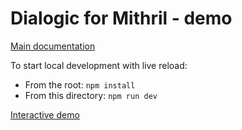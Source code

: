 # Dialogic for Mithril - demo

[Main documentation](../../README.md)

To start local development with live reload:

* From the root: `npm install`
* From this directory: `npm run dev`

[Interactive demo](
https://flems.io/#0=N4IgtglgJlA2CmIBcBWADAOgMxYDQgGd4EBjAF3imRADkB7MiAMwhIENG6A7AYTrAAO3eFzIYyBEPhLcCdBNRmxYbAUSr4WCSUgDaoLmzCIkIDAAsyYWFJAzRIstQA8UCADcABNAC8AHRBVAQCAPmcAejd3ENsiUk4uHRA0JAAmNBAAX1wDIxMzACtJaW4KUWpw8O9BOgAnMk9gTzc2WDoAc1xPABEIVo6urgZmVg4Ibi76RhZ2BM9MzyZa-k8Alrb21gBaSDJzWohYAIBuPy57Agam9YGevo3B4Zmxic8pkdnxrnnPH2b7jqsACyED2B1gpy4EBq9UangASvAwGwIFCuO0fksVgEMOFEcjUaj2icztChLCmu9ngk+DUuI5McswKszOEqaMafwhPTRCSuGcLg0AIICAS-RpnTyedwQeAAdyQngAFABKX4hCXfKWeWrwMgAV1q3zASpxUCRdACXV0ku1UpNOOMBAIbHa8CtLKFME8wh9tU8YDq8E8Q2mHK+BC6exEnhIsFYAGsfd9owi9bUAJ6eABG+rIZG43hT5mDTpdbowARVuFtdodZn1EAwZdd7qknhtWrt9tNDabufz3AwAgOyMzHuAte7Uu4ccTitV6s10+noY+Ly4GAI5jocqVk67K7tN02JEVB6PR5kdMcivZn24tO5jhrh8v2rjbGdNDyioCa+pL4rSnd9MhAldMhVcC7TAt9tWyT1vQA8NuCrV8j3rDBGwwAcC35dsL0vWd4xIBMFzVHwNUI99kIfTcBDYfUiFVaD4NYhCAgABUYog0NYzDsNw1CCNYmdzhIsjlQoqjRO1WiNwwXUCH1YwWLgmD2K6AJEWU4w+PUgNeyw-s8zwidZOI+cpKXajL3khILGgeAhWUNTQM0lkAAknM8VojhAat+KMwTTOErpbOnSzSPImzZKleyvkU+AiDIFzYDcy9YKPDiQB0vVfOUfTpwAXUCuCBKbFs3Q9XQpSCnFsJUbNiBq2SAnvDcCGAgyezNPUUX8rSerkp4UM3N0yD4fVRAyo8oIM0r0JXCqMCalr207d8AgASQITwGKYyhuvfTDzTIAbjvfENRrojAIAIbjDqgVVxDoABlMgDnRWaV3mo9FvqvtVrYZrBo7NrcqRFE0WJKRZNO-rDg9OLDPxaGiXCzwJrRwl0UVBKh2xqHcYxSDZL+lcAbgqnpxNDqEjK2mlV6fp2kZ7VSttWDYLOMBmzoaayFNLUoDoEgVMcDAAEd9XgTM3uIeByDqXsAGIgiKzwRWCLgVUhWxrwEQ45eobMQeIWJFfICNqAAdhSVIshyEBDGMah6a+J9hFEcRijsUpHAqKoyTqK5-lZroWYea6wzoyYbo3RlsRAE9tl2fYkZASFBThE9I4BToY-XBJ49jxOFj+VOSBBMFDkhEOKTuVmvZ5BoFixZkcXCKOOhbxw+TOeAAA9yQaHOPcfLlvYaP591tGV5RiyjVkPTCwCgEgtgIQxSLN2pmw3red4TPeti2OgBBEZHyqM9fN+3thd7YWoAH0X+U2omEftslqZifeADqICmdpgGeHmpBSEApZANH-nwBwohxSEQXgqaylEpybW7GvQ+D8n6vxfmtQarEAg8DYFwAA5A0IgXAoD7R3AWDAaZPpZlRJ4FAngiD2CgAQSsIBwLszrLfbBx895v0fgkLqcMDL1iEpuO+WwZEH3vsI5+ojrZhVkhFFcUVJKLmXpoo8BN6I8XgKqSEV1tQni3DuPc+jLxV3PCjachtp6Kh7u0Puohf7mI-Cob8v4WQnkut4+YXjzGMDIAgP8kMmHsJEG4dEAB+IJ3jsx0CgBmKJAB1YM5g2DuGDGuEglBfLsLaHKIsFAjT5XsPSNRm5PAK2oUSAMbAsznQTMGNgOZQSeDaOiOWng9ikM8ExfUrQeGhKutwIUJAikCDIEvGSw0DEJwcuYJypjHHdkMUlXSJi9ZbKlNkQ5yZEQFCVgs1BSzgl2h2UpCW+4AyEjACpbohoNyKnSGgNA8wDnLO7FlbxZN-mAuypMu02l0wZgCKxUBUpQHFTOJkfWJRBDG1qNQCQlt4g21MFgW2SAACMtsna5DdqYNxHixBYpKPApwphKjVFHrnAu+cI5F0Aq8f+SdO4pwLmnUEGd-LZ2gSy9lbjHhlxLm8VZXwfiV35dXQV4JIGiAzJfJuGw4FlDIJxZYahEG2nCZE9hn0iRmJzGkjJpqvrtAtdM2Z8B5mLOlHQaA9quBnIuS69wbqoCQh5vSEeodYyispVPVuioqXOHDXSvVF8CAaj+Eg2UKDHkcE+ntSC6opxYM3pYuRJ4z4XyvpI6cGCmaxp1ZjDAtaM21CzfwzBgj80FzfgQEgo4qyeEZYGKArQujaO8HtUMIz1DgURYecBqqc5VtvJ4aNc7RDxrUEm5c0pU0LiaPWxtS5hYCMdIfE8b97DnVRHLZJvUzCFrbe-Q0X8imXu1BW5avZzCpEUVsY9L9jU-xRju8QoIEDk3BdqPNX7b2nv7mWq6AHUnpJA-DXsTA6AMDlp+79YiIxPvLVs6RoVZGHwUTe1mb8ZHXxuYZAIBAGKEc3jIt+BCcNXVseY7RLrWPeMses80mz-nvgA9wL15A+OUY0vxgFQ0xMshoPAfJ-pIDUJhRJ+FWym0nV7MRojBGMO3vI+2E59YaOkM-Qx-B5tCEqe1Jx987Grnruk1KbjGy-mOe1IJrgMy5lC1c450FNyOJWbqiAAAmslLouomHKco3Cy8sWSrk1YpO6coCKbTrOGcA2XJ0WYr9nEC5uKQCEqQFgAAHKSl2eRqA4xhr7LLdLMXquDDVokK69rJttETAkMMXVcBUs1f0AAfEZ1D4AsHpP6pFZwyBNbTN1okAAxb4s9t35gbT8c8vk1sEEVC19EbXflLmjXt9obWQiqsHsG2EOcTu7eJjDJb4p03bcO3o20CAGhuBoyoDMAA1Vost8b9YGcN6a5pxvFL+GgC1H2dTwClttKAQOwADdVVKHO+oBD9ooE96SDnQ2JAaLqeb6JxQAa6+jb6vmpTMGVMTynGIACEPg-hg7G+eqAapNG06VF9gQP3-uwFlp4Znfx6cky5-xJKUBahsD3NT7sfOBcA+DH8IEHBzDNjYEPJU4uYZdDQAro5U4FjECIPjpz91+etMF8L1no2IeTfKtL2X8uLXG8PLqBHNC-hylRKLOUSUZbJVSlCZECQFuy9Upj7H8BfPIttLaSLhpvi2VnLqDg8AXVe8R+KP31DdxB9lpcIUYeNyR7yEqGPmem3cGJ3QfJLr88B4wOwc4xBS-QnL1HkxOfOdeOQS68CRnaPMc45cDMJqbNPK4Jk6AewolYCRMxu0FAh6pXjO0LgUSEBMDINFzKmlWJK5tyr34LORvg4554BJLI2eO4CJ4RUJ+-sq9eh9W1P1VNam5scLLaKEAMVTAaVCArZxFqAAA2IlLALYKA1IR2bIMlfIVvZ0erHVagDAE8ddT6UhAgUEL4RUC+R+UELMLAb5MAAgANM4TAguLeaxLec6CkW0IgkgEgxUaHKbTcItbcXcLYOJddFgtgzwQlKgrg2gnjeABg5+K4ZghiVgmbRUEQzgmg1mLYCQvg6hAQuQoQjgrgQNDAQxbA2XRIfA7gQg7QmbTwMgtACg0Qgw2VbgOg3gy4aQrQ4ghQzwXQ2CewqVL4JwuUDQmhQiQQjwpQvQ6gwxNQpyKQpgrUEI61MI7wyI9Q-g4Iiw61LwjLfkbI+DLMQiBiGAIkT5NAAQIeUQ7FArWQagLAAAFiQBqKyGKnwHjC4ATB0H0Eq3JXAGVUOFsENBsFMEsDIDUCQEqGmgEATHaFb34HCHTnBAAAEP1MAajZiejYBmxUQMAihbAZtL5qAO0Dh5kKtXZ8hw85Z7gthnFW4CAtg5R4BswNjNwSBUD8B+jqAhiRixiuAJipjrxZjM8DhWhLiI1HAbi7jsx5isAMAljIh7oyB-jKkLirjQTbj7jHiUC-Zdj8gJ8FBEDOj8gq4dg1iti-Y3jBj8xPjwhxjJjpiwBYTWYBVa5YB5jMAYSvt4TCS5jDgSSdimt9jO0IAji8STj9ioZRBWB0TnjSTagBiQAPidtKgSAoAuAihW82h9QoAmAVBdRaTwg2AChtdwh4xswCBwgiBkRxTN5GxwgP0aiMBCUzSxTGASBJSXiQAsT9iZtcTnYRTTApSEkv5IBYAMwfB4Q6BUkCwStvlcAajoz0A0BcAIDoz7YMhXiZT3iKSFTwgUNRBuF2hUN2gEBVB7pdT-TAzDgQywyIy6AoyEzYyEz4zEzkzvleS9jTAcTEBMgmj8TqA3FWBFg6hPAa4hVPAtgZVfDCxzRAwsggA
)
